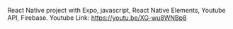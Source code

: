 React Native project with Expo, javascript, React Native Elements, Youtube API, Firebase.
Youtube Link: https://youtu.be/XG-wu8WNBp8
